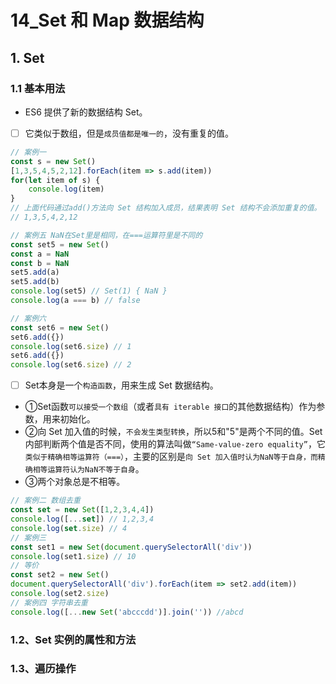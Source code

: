 # 14_Set 和 Map 数据结构
## 1. Set
### 1.1 基本用法
- ES6 提供了新的数据结构 Set。
- [ ] 它类似于数组，但是`成员值都是唯一的`，没有重复的值。
```javascript
// 案例一
const s = new Set()
[1,3,5,4,5,2,12].forEach(item => s.add(item))
for(let item of s) {
    console.log(item)
}
// 上面代码通过add()方法向 Set 结构加入成员，结果表明 Set 结构不会添加重复的值。
// 1,3,5,4,2,12

// 案例五 NaN在Set里是相同，在===运算符里是不同的
const set5 = new Set()
const a = NaN
const b = NaN
set5.add(a)
set5.add(b)
console.log(set5) // Set(1) { NaN } 
console.log(a === b) // false

// 案例六
const set6 = new Set()
set6.add({})
console.log(set6.size) // 1
set6.add({})
console.log(set6.size) // 2
```
- [ ] Set本身是一个`构造函数`，用来生成 Set 数据结构。
- ①Set函数`可以接受一个数组`（或者`具有 iterable 接口`的其他数据结构）作为参数，用来初始化。
- ②向 Set 加入值的时候，`不会发生类型转换`，所以5和"5"是两个不同的值。Set 内部判断两个值是否不同，使用的算法叫做`“Same-value-zero equality”`，它`类似于精确相等运算符（===）`，主要的区别是`向 Set 加入值时认为NaN等于自身，而精确相等运算符认为NaN不等于自身`。
- ③两个对象总是不相等。
```javascript
// 案例二 数组去重
const set = new Set([1,2,3,4,4])
console.log([...set]) // 1,2,3,4
console.log(set.size) // 4
// 案例三
const set1 = new Set(document.querySelectorAll('div'))
console.log(set1.size) // 10
// 等价
const set2 = new Set()
document.querySelectorAll('div').forEach(item => set2.add(item))
console.log(set2.size)
// 案例四 字符串去重
console.log([...new Set('abcccdd')].join('')) //abcd
```
### 1.2、Set 实例的属性和方法

### 1.3、遍历操作